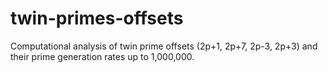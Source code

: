 # twin-primes-offsets
Computational analysis of twin prime offsets (2p+1, 2p+7, 2p-3, 2p+3) and their prime generation rates up to 1,000,000.
